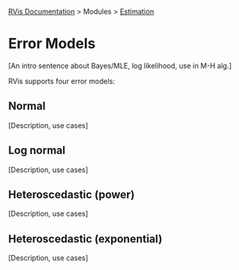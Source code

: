 [RVis Documentation](../../../index.md) > Modules > [Estimation](../index.md)

# Error Models

[An intro sentence about Bayes/MLE, log likelihood, use in M-H alg.]

RVis supports four error models:

## Normal

[Description, use cases]

## Log normal

[Description, use cases]

## Heteroscedastic (power)

[Description, use cases]

## Heteroscedastic (exponential)

[Description, use cases]
